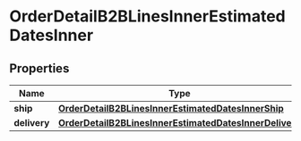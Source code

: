 

# OrderDetailB2BLinesInnerEstimatedDatesInner


## Properties

| Name | Type | Description | Notes |
|------------ | ------------- | ------------- | -------------|
|**ship** | [**OrderDetailB2BLinesInnerEstimatedDatesInnerShip**](OrderDetailB2BLinesInnerEstimatedDatesInnerShip.md) |  |  [optional] |
|**delivery** | [**OrderDetailB2BLinesInnerEstimatedDatesInnerDelivery**](OrderDetailB2BLinesInnerEstimatedDatesInnerDelivery.md) |  |  [optional] |




